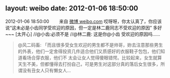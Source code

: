 layout: weibo
date: 2012-01-06 18:50:00
---
<meta name="referrer" content="no-referrer" />

2012-01-06 18:50:00  &nbsp;&nbsp;&nbsp;&nbsp;&nbsp;&nbsp; 来自 <a href="http://weibo.com/" rel="nofollow">微博 weibo.com</a>
哎呀呀，你太认真了，你应该说“这未必是小齿同学受欢迎的原因，但一定是林二鹿同志不受欢迎的原因” 多好~~~ [太开心] //@小齿:必须不是 //@林二鹿: 这是你@小齿 受欢迎的原因吗……
>  @风二码畜: 「而且很多受女生欢迎的男生都不是帅哥，妳去注意那些男生的外表，他们一定舍得投资几件适合他们又质感好的衣服鞋子包包，他们知道看场合穿衣服，他们不 太会让女人觉得傻眼错愕。比较起来，女生就算天生不美，但都懂得去打扮自己，可是男生对这部分真的落后女生很多，所谓没有丑女人只有懒女人... ​​​
